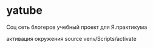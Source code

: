 # yatube
Соц сеть блогеров
учебный проект для Я.практикума

активация окружения
source venv/Scripts/activate